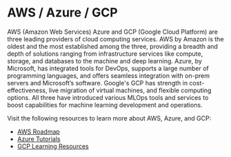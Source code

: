 # AWS / Azure / GCP

AWS (Amazon Web Services) Azure and GCP (Google Cloud Platform) are three leading providers of cloud computing services. AWS by Amazon is the oldest and the most established among the three, providing a breadth and depth of solutions ranging from infrastructure services like compute, storage, and databases to the machine and deep learning. Azure, by Microsoft, has integrated tools for DevOps, supports a large number of programming languages, and offers seamless integration with on-prem servers and Microsoft’s software. Google's GCP has strength in cost-effectiveness, live migration of virtual machines, and flexible computing options. All three have introduced various MLOps tools and services to boost capabilities for machine learning development and operations.

Visit the following resources to learn more about AWS, Azure, and GCP:

- [AWS Roadmap](https://stemdo-roadmap.io/aws)
- [Azure Tutorials](https://docs.microsoft.com/en-us/learn/azure/)
- [GCP Learning Resources](https://cloud.google.com/training)